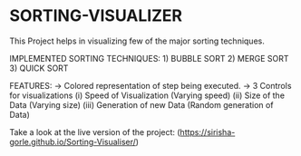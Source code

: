 # SORTING-VISUALIZER
This Project helps in visualizing few of the major sorting techniques.

IMPLEMENTED SORTING TECHNIQUES:
     1) BUBBLE SORT
     2) MERGE SORT
     3) QUICK SORT

FEATURES:
     -> Colored representation of step being executed.
     -> 3 Controls for visualizations
              (i)   Speed of Visualization (Varying speed)
              (ii)  Size of the Data (Varying size)
              (iii) Generation of new Data (Random generation of Data)


Take a look at the live version of the project: (https://sirisha-gorle.github.io/Sorting-Visualiser/)
